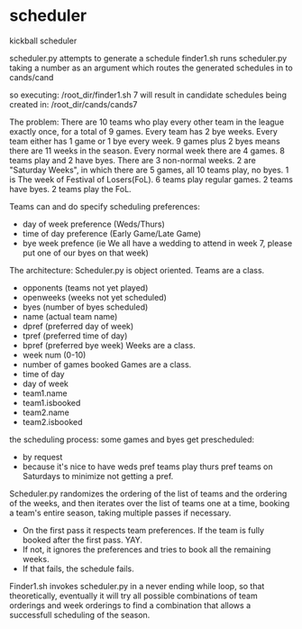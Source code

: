 # scheduler
kickball scheduler

scheduler.py attempts to generate a schedule
finder1.sh runs scheduler.py taking a number as an argument which routes the generated schedules in to cands/cand<number>

so executing:
/root_dir/finder1.sh 7
will result in candidate schedules being created in:
/root_dir/cands/cands7

The problem:
There are 10 teams who play every other team in the league exactly once, for a total of 9 games.
Every team has 2 bye weeks.
Every team either has 1 game or 1 bye every week.
9 games plus 2 byes means there are 11 weeks in the season.
Every normal week there are 4 games. 8 teams play and 2 have byes.
There are 3 non-normal weeks.
2 are "Saturday Weeks", in which there are 5 games, all 10 teams play, no byes.
1 is The week of Festival of Losers(FoL).  6 teams play regular games. 2 teams have byes. 2 teams play the FoL. 

Teams can and do specify scheduling preferences:
- day of week preference (Weds/Thurs)
- time of day preference (Early Game/Late Game)
- bye week prefence (ie We all have a wedding to attend in week 7, please put one of our byes on that week)

The architecture:
Scheduler.py is object oriented.
Teams are a class.
- opponents (teams not yet played)
- openweeks (weeks not yet scheduled)
- byes (number of byes scheduled)
- name (actual team name)
- dpref (preferred day of week)
- tpref (preferred time of day)
- bpref (preferred bye week)
Weeks are a class.
- week num (0-10)
- number of games booked
Games are a class.
- time of day
- day of week
- team1.name
- team1.isbooked
- team2.name
- team2.isbooked

the scheduling process:
some games and byes get prescheduled:
- by request
- because it's nice to have weds pref teams play thurs pref teams on Saturdays to minimize not getting a pref.

Scheduler.py randomizes the ordering of the list of teams and the ordering of the weeks, and then iterates over the list of teams one at a time, booking a team's entire season, taking multiple passes if necessary.  
- On the first pass it respects team preferences. If the team is fully booked after the first pass. YAY. 
- If not, it ignores the preferences and tries to book all the remaining weeks.  
- If that fails, the schedule fails.

Finder1.sh invokes scheduler.py in a never ending while loop, so that theoretically, eventually it will try all possible combinations of team orderings and week orderings to find a combination that allows a successfull scheduling of the season.


